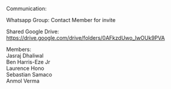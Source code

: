 Communication: 

Whatsapp Group: Contact Member for invite

Shared Google Drive: https://drive.google.com/drive/folders/0AFkzdUwo_lwOUk9PVA

Members: <br>
Jasraj Dhaliwal <br>
Ben Harris-Eze Jr <br> 
Laurence Hono <br>
Sebastian Samaco <br>
Anmol Verma <br>
